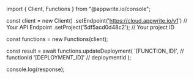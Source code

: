 import { Client, Functions } from "@appwrite.io/console";

const client = new Client()
    .setEndpoint('https://cloud.appwrite.io/v1') // Your API Endpoint
    .setProject('5df5acd0d48c2'); // Your project ID

const functions = new Functions(client);

const result = await functions.updateDeployment(
    '[FUNCTION_ID]', // functionId
    '[DEPLOYMENT_ID]' // deploymentId
);

console.log(response);
